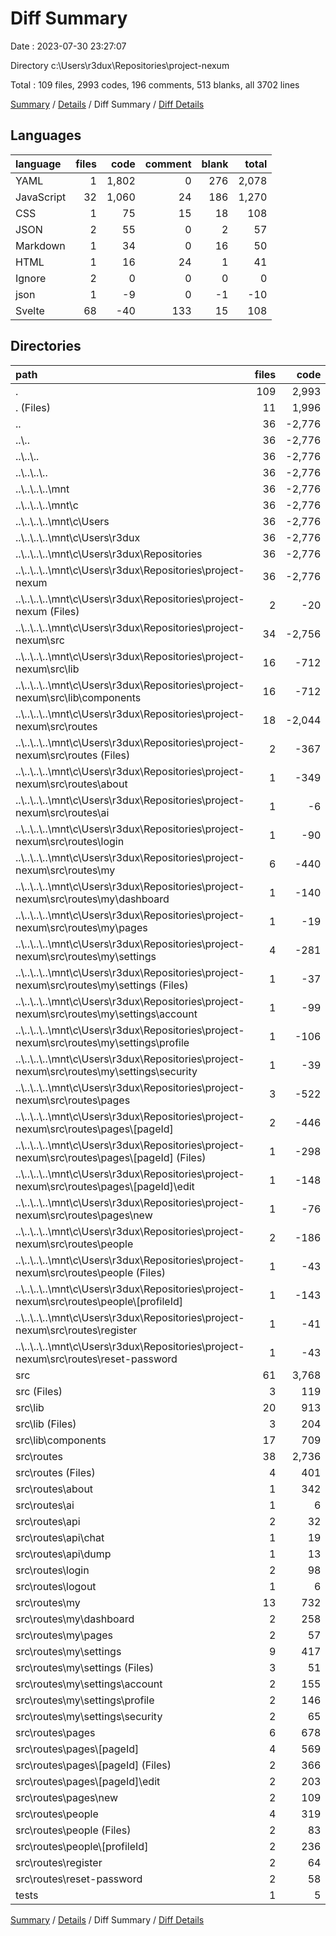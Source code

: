 # Diff Summary

Date : 2023-07-30 23:27:07

Directory c:\\Users\\r3dux\\Repositories\\project-nexum

Total : 109 files,  2993 codes, 196 comments, 513 blanks, all 3702 lines

[Summary](results.md) / [Details](details.md) / Diff Summary / [Diff Details](diff-details.md)

## Languages
| language | files | code | comment | blank | total |
| :--- | ---: | ---: | ---: | ---: | ---: |
| YAML | 1 | 1,802 | 0 | 276 | 2,078 |
| JavaScript | 32 | 1,060 | 24 | 186 | 1,270 |
| CSS | 1 | 75 | 15 | 18 | 108 |
| JSON | 2 | 55 | 0 | 2 | 57 |
| Markdown | 1 | 34 | 0 | 16 | 50 |
| HTML | 1 | 16 | 24 | 1 | 41 |
| Ignore | 2 | 0 | 0 | 0 | 0 |
| json | 1 | -9 | 0 | -1 | -10 |
| Svelte | 68 | -40 | 133 | 15 | 108 |

## Directories
| path | files | code | comment | blank | total |
| :--- | ---: | ---: | ---: | ---: | ---: |
| . | 109 | 2,993 | 196 | 513 | 3,702 |
| . (Files) | 11 | 1,996 | 9 | 313 | 2,318 |
| .. | 36 | -2,776 | -1 | -266 | -3,043 |
| ..\\.. | 36 | -2,776 | -1 | -266 | -3,043 |
| ..\\..\\.. | 36 | -2,776 | -1 | -266 | -3,043 |
| ..\\..\\..\\.. | 36 | -2,776 | -1 | -266 | -3,043 |
| ..\\..\\..\\..\\mnt | 36 | -2,776 | -1 | -266 | -3,043 |
| ..\\..\\..\\..\\mnt\\c | 36 | -2,776 | -1 | -266 | -3,043 |
| ..\\..\\..\\..\\mnt\\c\\Users | 36 | -2,776 | -1 | -266 | -3,043 |
| ..\\..\\..\\..\\mnt\\c\\Users\\r3dux | 36 | -2,776 | -1 | -266 | -3,043 |
| ..\\..\\..\\..\\mnt\\c\\Users\\r3dux\\Repositories | 36 | -2,776 | -1 | -266 | -3,043 |
| ..\\..\\..\\..\\mnt\\c\\Users\\r3dux\\Repositories\\project-nexum | 36 | -2,776 | -1 | -266 | -3,043 |
| ..\\..\\..\\..\\mnt\\c\\Users\\r3dux\\Repositories\\project-nexum (Files) | 2 | -20 | -1 | -3 | -24 |
| ..\\..\\..\\..\\mnt\\c\\Users\\r3dux\\Repositories\\project-nexum\\src | 34 | -2,756 | 0 | -263 | -3,019 |
| ..\\..\\..\\..\\mnt\\c\\Users\\r3dux\\Repositories\\project-nexum\\src\\lib | 16 | -712 | 0 | -80 | -792 |
| ..\\..\\..\\..\\mnt\\c\\Users\\r3dux\\Repositories\\project-nexum\\src\\lib\\components | 16 | -712 | 0 | -80 | -792 |
| ..\\..\\..\\..\\mnt\\c\\Users\\r3dux\\Repositories\\project-nexum\\src\\routes | 18 | -2,044 | 0 | -183 | -2,227 |
| ..\\..\\..\\..\\mnt\\c\\Users\\r3dux\\Repositories\\project-nexum\\src\\routes (Files) | 2 | -367 | 0 | -31 | -398 |
| ..\\..\\..\\..\\mnt\\c\\Users\\r3dux\\Repositories\\project-nexum\\src\\routes\\about | 1 | -349 | 0 | -36 | -385 |
| ..\\..\\..\\..\\mnt\\c\\Users\\r3dux\\Repositories\\project-nexum\\src\\routes\\ai | 1 | -6 | 0 | -2 | -8 |
| ..\\..\\..\\..\\mnt\\c\\Users\\r3dux\\Repositories\\project-nexum\\src\\routes\\login | 1 | -90 | 0 | -4 | -94 |
| ..\\..\\..\\..\\mnt\\c\\Users\\r3dux\\Repositories\\project-nexum\\src\\routes\\my | 6 | -440 | 0 | -31 | -471 |
| ..\\..\\..\\..\\mnt\\c\\Users\\r3dux\\Repositories\\project-nexum\\src\\routes\\my\\dashboard | 1 | -140 | 0 | -11 | -151 |
| ..\\..\\..\\..\\mnt\\c\\Users\\r3dux\\Repositories\\project-nexum\\src\\routes\\my\\pages | 1 | -19 | 0 | -2 | -21 |
| ..\\..\\..\\..\\mnt\\c\\Users\\r3dux\\Repositories\\project-nexum\\src\\routes\\my\\settings | 4 | -281 | 0 | -18 | -299 |
| ..\\..\\..\\..\\mnt\\c\\Users\\r3dux\\Repositories\\project-nexum\\src\\routes\\my\\settings (Files) | 1 | -37 | 0 | -2 | -39 |
| ..\\..\\..\\..\\mnt\\c\\Users\\r3dux\\Repositories\\project-nexum\\src\\routes\\my\\settings\\account | 1 | -99 | 0 | -6 | -105 |
| ..\\..\\..\\..\\mnt\\c\\Users\\r3dux\\Repositories\\project-nexum\\src\\routes\\my\\settings\\profile | 1 | -106 | 0 | -8 | -114 |
| ..\\..\\..\\..\\mnt\\c\\Users\\r3dux\\Repositories\\project-nexum\\src\\routes\\my\\settings\\security | 1 | -39 | 0 | -2 | -41 |
| ..\\..\\..\\..\\mnt\\c\\Users\\r3dux\\Repositories\\project-nexum\\src\\routes\\pages | 3 | -522 | 0 | -53 | -575 |
| ..\\..\\..\\..\\mnt\\c\\Users\\r3dux\\Repositories\\project-nexum\\src\\routes\\pages\\[pageId] | 2 | -446 | 0 | -45 | -491 |
| ..\\..\\..\\..\\mnt\\c\\Users\\r3dux\\Repositories\\project-nexum\\src\\routes\\pages\\[pageId] (Files) | 1 | -298 | 0 | -33 | -331 |
| ..\\..\\..\\..\\mnt\\c\\Users\\r3dux\\Repositories\\project-nexum\\src\\routes\\pages\\[pageId]\\edit | 1 | -148 | 0 | -12 | -160 |
| ..\\..\\..\\..\\mnt\\c\\Users\\r3dux\\Repositories\\project-nexum\\src\\routes\\pages\\new | 1 | -76 | 0 | -8 | -84 |
| ..\\..\\..\\..\\mnt\\c\\Users\\r3dux\\Repositories\\project-nexum\\src\\routes\\people | 2 | -186 | 0 | -19 | -205 |
| ..\\..\\..\\..\\mnt\\c\\Users\\r3dux\\Repositories\\project-nexum\\src\\routes\\people (Files) | 1 | -43 | 0 | -5 | -48 |
| ..\\..\\..\\..\\mnt\\c\\Users\\r3dux\\Repositories\\project-nexum\\src\\routes\\people\\[profileId] | 1 | -143 | 0 | -14 | -157 |
| ..\\..\\..\\..\\mnt\\c\\Users\\r3dux\\Repositories\\project-nexum\\src\\routes\\register | 1 | -41 | 0 | -5 | -46 |
| ..\\..\\..\\..\\mnt\\c\\Users\\r3dux\\Repositories\\project-nexum\\src\\routes\\reset-password | 1 | -43 | 0 | -2 | -45 |
| src | 61 | 3,768 | 188 | 464 | 4,420 |
| src (Files) | 3 | 119 | 40 | 26 | 185 |
| src\\lib | 20 | 913 | 47 | 111 | 1,071 |
| src\\lib (Files) | 3 | 204 | 1 | 29 | 234 |
| src\\lib\\components | 17 | 709 | 46 | 82 | 837 |
| src\\routes | 38 | 2,736 | 101 | 327 | 3,164 |
| src\\routes (Files) | 4 | 401 | 20 | 39 | 460 |
| src\\routes\\about | 1 | 342 | 4 | 35 | 381 |
| src\\routes\\ai | 1 | 6 | 0 | 2 | 8 |
| src\\routes\\api | 2 | 32 | 6 | 9 | 47 |
| src\\routes\\api\\chat | 1 | 19 | 5 | 5 | 29 |
| src\\routes\\api\\dump | 1 | 13 | 1 | 4 | 18 |
| src\\routes\\login | 2 | 98 | 20 | 9 | 127 |
| src\\routes\\logout | 1 | 6 | 0 | 3 | 9 |
| src\\routes\\my | 13 | 732 | 22 | 86 | 840 |
| src\\routes\\my\\dashboard | 2 | 258 | 20 | 33 | 311 |
| src\\routes\\my\\pages | 2 | 57 | 0 | 8 | 65 |
| src\\routes\\my\\settings | 9 | 417 | 2 | 45 | 464 |
| src\\routes\\my\\settings (Files) | 3 | 51 | 0 | 6 | 57 |
| src\\routes\\my\\settings\\account | 2 | 155 | 0 | 14 | 169 |
| src\\routes\\my\\settings\\profile | 2 | 146 | 1 | 17 | 164 |
| src\\routes\\my\\settings\\security | 2 | 65 | 1 | 8 | 74 |
| src\\routes\\pages | 6 | 678 | 22 | 89 | 789 |
| src\\routes\\pages\\[pageId] | 4 | 569 | 19 | 72 | 660 |
| src\\routes\\pages\\[pageId] (Files) | 2 | 366 | 16 | 49 | 431 |
| src\\routes\\pages\\[pageId]\\edit | 2 | 203 | 3 | 23 | 229 |
| src\\routes\\pages\\new | 2 | 109 | 3 | 17 | 129 |
| src\\routes\\people | 4 | 319 | 7 | 39 | 365 |
| src\\routes\\people (Files) | 2 | 83 | 1 | 10 | 94 |
| src\\routes\\people\\[profileId] | 2 | 236 | 6 | 29 | 271 |
| src\\routes\\register | 2 | 64 | 0 | 11 | 75 |
| src\\routes\\reset-password | 2 | 58 | 0 | 5 | 63 |
| tests | 1 | 5 | 0 | 2 | 7 |

[Summary](results.md) / [Details](details.md) / Diff Summary / [Diff Details](diff-details.md)